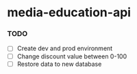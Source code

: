 # media-education-api

### TODO

- [ ] Create dev and prod environment
- [ ] Change discount value between 0-100
- [ ] Restore data to new database
